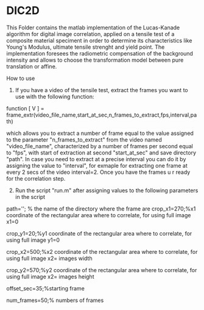 # DIC2D
This Folder contains the matlab implementation of the Lucas-Kanade algorithm for digital image correlation, applied on a tensile test of a composite material speciment in order to determine its characteristics like Young's Modulus, ultimate tensile strenght and yield point.
The implementation foresees the radiometric compensation of the background intensity and allows to choose the transformation model between pure translation or affine.

How to use

1) If you have a video of the tensile test, extract the frames you want to use with the following function:

function [ V ] = frame_extr(video_file_name,start_at_sec,n_frames_to_extract,fps,interval,path)

which allows you to extract a number of frame equal to the value assigned to the parameter "n_frames_to_extract" from the video named "video_file_name", characterized by a number of frames per second equal to "fps", with start of extraction at second "start_at_sec" and save directory "path".
In case you need to extract at a precise interval you can do it by assigning the value to "interval", for exmaple for extracting one frame at every 2 secs of the video interval=2.
Once you have the frames u r ready for the correlation step.

2) Run the script "run.m" after assigning values to the following parameters in the script

path=''; % the name of the directory where the frame are
crop_x1=270;%x1 coordinate of the rectangular area where to correlate, for using full image x1=0

crop_y1=20;%y1 coordinate of the rectangular area where to correlate, for using full image y1=0

crop_x2=500;%x2 coordinate of the rectangular area where to correlate, for using full image x2= images width

crop_y2=570;%y2 coordinate of the rectangular area where to correlate, for using full image x2= images height

offset_sec=35;%starting frame 

num_frames=50;% numbers of frames
